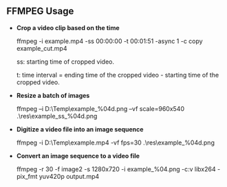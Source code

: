 ## FFMPEG Usage
- **Crop a video clip based on the time**

  ffmpeg -i example.mp4 -ss 00:00:00 -t 00:01:51 -async 1 -c copy example_cut.mp4

  ss: starting time of cropped video.

  t: time interval = ending time of the cropped video - starting time of the cropped video.

- **Resize a batch of images**

  ffmpeg –i D:\Temp\example_%04d.png –vf scale=960x540 .\res\example_ss_%04d.png

- **Digitize a video file into an image sequence**

  ffmpeg -i D:\Temp\example.mp4 -vf fps=30 .\res\example_%04d.png
  
- **Convert an image sequence to a video file**
  
  ffmpeg -r 30 -f image2 -s 1280x720 -i example_%04.png -c:v libx264 -pix_fmt yuv420p output.mp4
